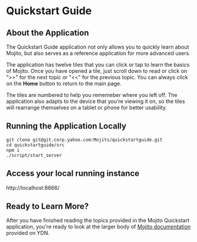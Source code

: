 # Quickstart Guide

## About the Application

The Quickstart Guide application not only allows you to quickly
learn about Mojito, but also serves as a reference application for
more advanced users.

The application has twelve tiles that you can click or tap
to learn the basics of Mojito. Once you have opened a tile, just
scroll down to read or click on ">>" for the next topic
or "<<" for the previous topic. You can always click on
the **Home** button to return to the main page.

The tiles are numbered to help you rememeber where you left off.
The application also adapts to the device that you're viewing it on,
so the tiles will rearrange themselves on a tablet or phone for
better usability. 



## Running the Application Locally

    git clone git@git.corp.yahoo.com:Mojits/quickstartguide.git
    cd quickstartguide/src
    npm i
    ./script/start_server


## Access your local running instance

http://localhost:8666/

## Ready to Learn More?

After you have finished reading the topics provided in the Mojito Quickstart application,
you're ready to look at the larger body of [Mojito documentation](http://developer.yahoo.com/cocktails/mojito/docs)
provided on YDN. 


